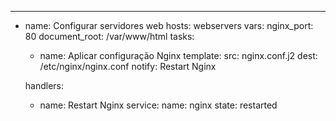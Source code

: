 ---
- name: Configurar servidores web
  hosts: webservers
  vars:
    nginx_port: 80
    document_root: /var/www/html
  tasks:
    - name: Aplicar configuração Nginx
      template:
        src: nginx.conf.j2
        dest: /etc/nginx/nginx.conf
      notify: Restart Nginx

  handlers:
    - name: Restart Nginx
      service:
        name: nginx
        state: restarted

